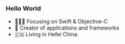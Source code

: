 <!-- <img align="right" src="https://github-readme-stats.vercel.app/api?username=JivanHuang&show_icons=true&text_color=718096&bg_color=00000000&hide_title=true&hide_border=true" /> -->

### Hello World 

- 👨🏻‍💻 Focusing on Swift & Objective-C
- 📱 Creator of applications and frameworks
- 🇨🇳 Living in Hefei China

